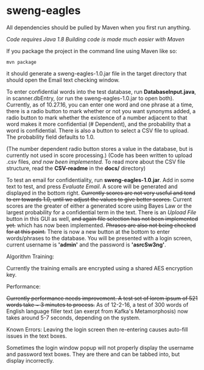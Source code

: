 # sweng-eagles


All dependencies should be pulled by Maven when you first run anything.

*Code requires Java 1.8*
*Building code is made much easier with Maven*

If you package the project in the command line using Maven like so:

`mvn package`

it should generate a sweng-eagles-1.0.jar file in the target directory that should open the Email text checking window.


To enter confidential words into the test database, run **DatabaseInput.java**, in scanner.dbEntry, (or run the
sweng-eagles-1.0.jar to open both). Currently,
as of 10.27.16, you can enter one word and one phrase at a time, there is a radio button to mark whether or not you want
synonyms added, a radio button to mark whether the existence of a number adjacent to that word makes it
more confidential (# Dependent), and the probability that a word is confidential. There is also a button to select
a CSV file to upload. The probability field defaults to 1.0.

(The number dependent radio button stores a value in the database, but is currently not used in score processing.)
(Code has been written to upload .csv files, *and now been implemented.* To read more about the CSV file structure, read the **CSV-readme** in the **docs/** directory)

To test an email for confidentiality, run
**sweng-eagles-1.0.jar**. Add in some text to test,
and press *Evaluate Email*. A score will be generated and displayed in the bottom right. 
~~Currently scores are
not very useful and tend to err towards 1.0, until we adjust the values to give better scores.~~ Current scores are the greater of either a generated score using Bayes Law or the largest probability for a confidential term in the text. There is an
*Upload File* button in this GUI as well, ~~and again file selection has not been implemented yet.~~ which has now been implemented.
~~Phrases are also not being checked for at this point.~~ There is now a new button at the bottom to enter words/phrases to the database. You will be presented with a login screen, current username is **'admin'** and the password is **'asrcSw3ng'**.

Algorithm Training:

Currently the training emails are encrypted using a shared AES encryption key.

Performance:

~~Currently performance needs improvement. A test set of lorem ipsum of 521 words take ~ 3 minutes to process.~~
As of 12-2-16, a test of 300 words of English language filler text (an exerpt from Kafka's Metamorphosis) now takes around 5-7 seconds, depending on the system.

Known Errors:
Leaving the login screen then re-entering causes auto-fill issues in the text boxes.

Sometimes the login window popup will not properly display the username and password text boxes. They are there and can be tabbed into, but display incorrectly.
